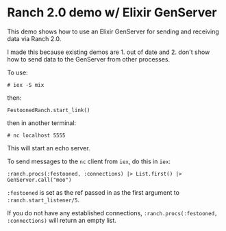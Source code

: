 # Ranch 2.0 demo w/ Elixir GenServer

This demo shows how to use an Elixir GenServer for sending and receiving data via Ranch 2.0.

I made this because existing demos are 1. out of date and 2. don't show how to send data to the GenServer from other processes.

To use:

```
# iex -S mix
```

then:
```
FestoonedRanch.start_link()
```

then in another terminal:

```
# nc localhost 5555
```

This will start an echo server.

To send messages to the `nc` client from `iex`, do this in `iex`:

```
:ranch.procs(:festooned, :connections) |> List.first() |> GenServer.call("moo")
```

`:festooned` is set as the ref passed in as the first argument to `:ranch.start_listener/5`.

If you do not have any established connections, `:ranch.procs(:festooned, :connections)` will return an empty list.